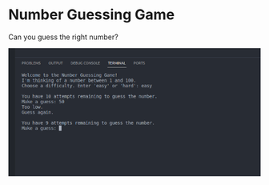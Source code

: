 # Number Guessing Game

Can you guess the right number?

![alt text](./images/Screenshot%20from%202024-01-05%2009-39-43.png)